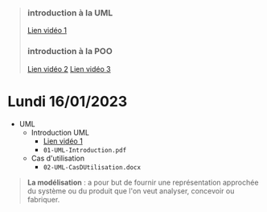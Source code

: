 >### introduction à la UML
>[Lien vidéo 1](https://www.youtube.com/watch?v=fpxjv5rwXc4)
>
>### introduction à la POO
>[Lien vidéo 2](https://www.youtube.com/watch?v=bgmMg2ZdpVU)
>[Lien vidéo 3](https://www.youtube.com/watch?v=BNEtWb3WceQ)


# Lundi 16/01/2023

* UML 
  * Introduction UML
    * [Lien vidéo 1](https://www.youtube.com/watch?v=fpxjv5rwXc4)
    * ```01-UML-Introduction.pdf```
  * Cas d'utilisation
    * ```02-UML-CasDUtilisation.docx```



> **La modélisation** : a pour but de fournir une représentation approchée du système ou du produit que l'on veut analyser, concevoir ou fabriquer.
> 